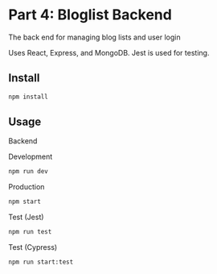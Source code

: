 # Part 4: Bloglist Backend
The back end for managing blog lists and user login

Uses React, Express, and MongoDB. Jest is used for testing.


## Install

```bash
npm install
```

## Usage

Backend

Development
```bash
npm run dev
```

Production
```bash
npm start
```

Test (Jest)
```bash
npm run test
```

Test (Cypress)
```bash
npm run start:test
```
